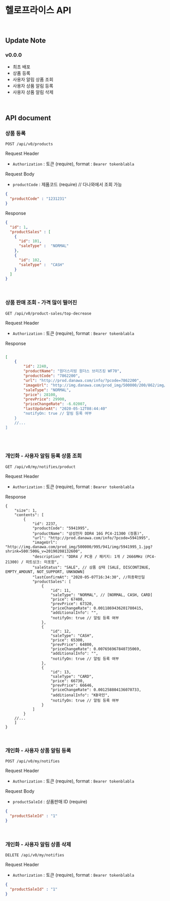 # 헬로프라이스 API

<br/>

## Update Note

### v0.0.0 
- 최초 배포
- 상품 등록
- 사용자 알림 상품 조회
- 사용자 상품 알림 등록
- 사용자 상품 알림 삭제
<br/>

## API document

### 상품 등록

`POST /api/v0/products`

Request Header
- `Authorization` : 토큰 (require), format : `Bearer tokenblabla`

Request Body
- `productCode` : 제품코드 (require) // 다나와에서 조회 가능
    
```json
{
  "productCode" : "1231231"
}
```

Response
```json
{
  "id": 1,
  "productSales" : [
    { 
      "id": 101,
      "saleType" :  "NORMAL"
    },
    { 
      "id": 102,
      "saleType" :  "CASH"
    }
  ]
}


```


<br/>

### 상품 판매 조회 - 가격 많이 떨어진

`GET /api/v0/product-sales/top-decrease`


Request Header
- `Authorization` : 토큰 (require), format : `Bearer tokenblabla`


Response

``` json

[
    {
        "id": 2240,
        "productName": "원더스리빙 원더스 브리즈킹 WF70",
        "productCode": "7862200",
        "url": "http://prod.danawa.com/info/?pcode=7862200",
        "imageUrl": "http://img.danawa.com/prod_img/500000/200/862/img/7862200_1.jpg?shrink=500:500&_v=20200325134432",
        "saleType": "NORMAL",
        "price": 28100,
        "prevPrice": 29900,
        "priceChangeRate": -6.02007,
        "lastUpdateAt": "2020-05-12T08:44:40"
        "notifyOn: true // 알림 등록 여부
    }
    //...
]
    
```
<br/>

### 개인화 - 사용자 알림 등록 상품 조회

`GET /api/v0/my/notifies/product`

Request Header
- `Authorization` : 토큰 (require), format : `Bearer tokenblabla`

Response
```
{
    "size": 1,
    "contents": [
        {
            "id": 2237,
            "productCode": "5941995",
            "productName": "삼성전자 DDR4 16G PC4-21300 (정품)",
            "url": "http://prod.danawa.com/info/?pcode=5941995",
            "imageUrl": "http://img.danawa.com/prod_img/500000/995/941/img/5941995_1.jpg?shrink=500:500&_v=20190208132600",
            "description": "DDR4 / PC용 / 패키지: 1개 / 2666MHz (PC4-21300) / 히트싱크: 미포함", 
            "saleStatus": "SALE", // 상품 상태 [SALE, DISCONTINUE, EMPTY_AMOUNT, NOT_SUPPORT, UNKNOWN]
            "lastConfirmAt": "2020-05-07T16:34:30", //최종확인일
            "productSales": [
                {
                    "id": 11,
                    "saleType": "NORMAL", // [NORMAL, CASH, CARD]
                    "price": 67400,
                    "prevPrice": 67320,
                    "priceChangeRate": 0.0011869436201780415,
                    "additionalInfo": "",
                    "notifyOn: true // 알림 등록 여부
                },
                {
                    "id": 12,
                    "saleType": "CASH",
                    "price": 65300,
                    "prevPrice": 64800,
                    "priceChangeRate": 0.007656967840735069,
                    "additionalInfo": "",
                    "notifyOn: true // 알림 등록 여부
                },
                {
                    "id": 13,
                    "saleType": "CARD",
                    "price": 66730,
                    "prevPrice": 66646,
                    "priceChangeRate": 0.001258804136070733,
                    "additionalInfo": "KB국민",
                    "notifyOn: true // 알림 등록 여부
                }
            ]
        }
    //...
    ]
}
```

<br/>



### 개인화 - 사용자 상품 알림 등록

`POST /api/v0/my/notifies`

Request Header
- `Authorization` : 토큰 (require), format : `Bearer tokenblabla`

Request Body
- `productSaleId` : 상품판매 ID (require)
    
```json
{
  "productSaleId" : "1"
}
```


<br/>

### 개인화 - 사용자 알림 상품 삭제

`DELETE /api/v0/my/notifies`

Request Header
- `Authorization` : 토큰 (require), format : `Bearer tokenblabla`

```json
{
  "productSaleId" : "1"
}
```
